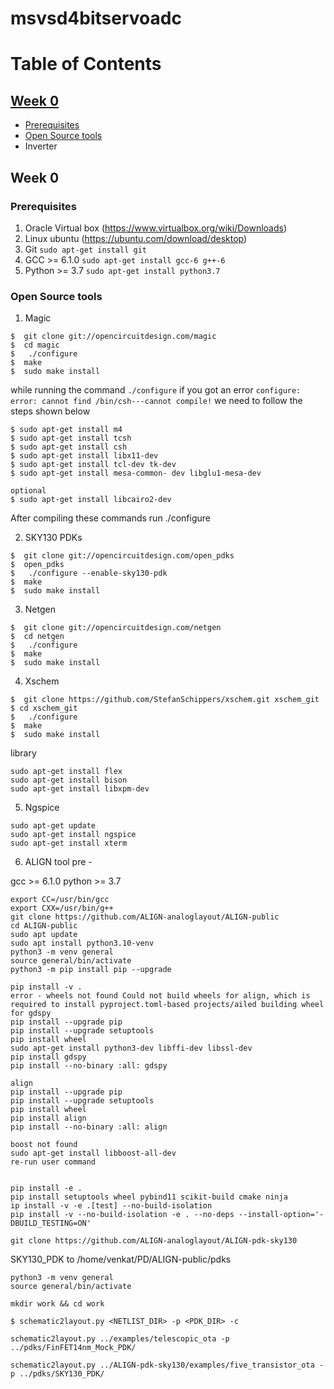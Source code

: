 # msvsd4bitservoadc


# Table of Contents
## [Week 0](#week-0)
   * [Prerequisites](#prerequisites)
   * [Open Source tools](#open-source-tools)
   * Inverter


<a name="week-0"></a>
## Week 0

<a name="prerequisites"></a>
### Prerequisites

1. Oracle Virtual box (https://www.virtualbox.org/wiki/Downloads)
2. Linux ubuntu (https://ubuntu.com/download/desktop)
3. Git `sudo apt-get install git`
4. GCC >= 6.1.0  `sudo apt-get install gcc-6 g++-6`
5. Python >= 3.7 `sudo apt-get install python3.7`
 
<a name="open-source-tools"></a> 
### Open Source tools

1. Magic

```
$  git clone git://opencircuitdesign.com/magic
$  cd magic
$	./configure
$  make
$  sudo make install

```
while running the command `./configure` if you got an error `configure: error: cannot find /bin/csh---cannot compile!` we need to follow the steps shown below

```
$ sudo apt-get install m4
$ sudo apt-get install tcsh
$ sudo apt-get install csh
$ sudo apt-get install libx11-dev
$ sudo apt-get install tcl-dev tk-dev
$ sudo apt-get install mesa-common- dev libglu1-mesa-dev

optional
$ sudo apt-get install libcairo2-dev

```
After compiling these commands run ./configure 

2. SKY130 PDKs

```
$  git clone git://opencircuitdesign.com/open_pdks
$  open_pdks
$	./configure --enable-sky130-pdk
$  make
$  sudo make install

```
3. Netgen

```
$  git clone git://opencircuitdesign.com/netgen
$  cd netgen
$	./configure
$  make
$  sudo make install
```
4. Xschem
```
$  git clone https://github.com/StefanSchippers/xschem.git xschem_git
$ cd xschem_git
$	./configure
$  make
$  sudo make install
```
library
``` 
sudo apt-get install flex
sudo apt-get install bison
sudo apt-get install libxpm-dev 
```
5. Ngspice
```
sudo apt-get update
sudo apt-get install ngspice
sudo apt-get install xterm
```
6. ALIGN tool
pre -

gcc >= 6.1.0
python >= 3.7

``` 
export CC=/usr/bin/gcc
export CXX=/usr/bin/g++
git clone https://github.com/ALIGN-analoglayout/ALIGN-public
cd ALIGN-public
sudo apt update
sudo apt install python3.10-venv
python3 -m venv general
source general/bin/activate
python3 -m pip install pip --upgrade

pip install -v .
error - wheels not found Could not build wheels for align, which is required to install pyproject.toml-based projects/ailed building wheel for gdspy
pip install --upgrade pip
pip install --upgrade setuptools
pip install wheel
sudo apt-get install python3-dev libffi-dev libssl-dev
pip install gdspy
pip install --no-binary :all: gdspy

align
pip install --upgrade pip
pip install --upgrade setuptools
pip install wheel
pip install align
pip install --no-binary :all: align

boost not found
sudo apt-get install libboost-all-dev
re-run user command


pip install -e .
pip install setuptools wheel pybind11 scikit-build cmake ninja
ip install -v -e .[test] --no-build-isolation
pip install -v --no-build-isolation -e . --no-deps --install-option='-DBUILD_TESTING=ON'

```

```
git clone https://github.com/ALIGN-analoglayout/ALIGN-pdk-sky130
```
SKY130_PDK to /home/venkat/PD/ALIGN-public/pdks
```
python3 -m venv general
source general/bin/activate
```
```
mkdir work && cd work
```
```
$ schematic2layout.py <NETLIST_DIR> -p <PDK_DIR> -c
```
```
schematic2layout.py ../examples/telescopic_ota -p ../pdks/FinFET14nm_Mock_PDK/
```
```
schematic2layout.py ../ALIGN-pdk-sky130/examples/five_transistor_ota -p ../pdks/SKY130_PDK/
```


      
 
